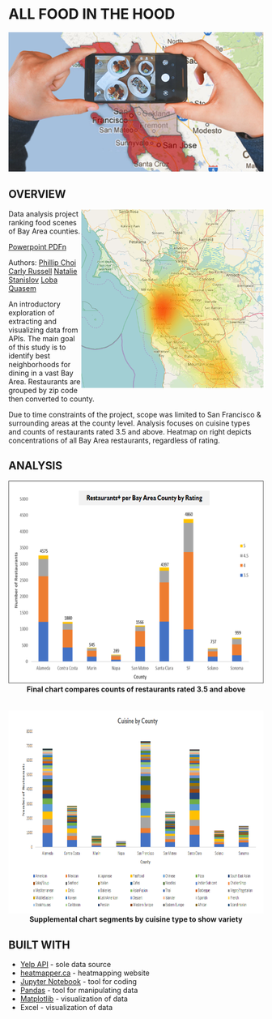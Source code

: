 # ALL FOOD IN THE HOOD
<p align="center">
  <img src="Resources/Images/foodinthehood.png">
  <br>
</p>

## OVERVIEW
<img src="Resources/Images/count_per_coord_yellow.PNG" width="360" align="right"/>

Data analysis project ranking food scenes of Bay Area counties.

<a href="All food in the hood.pdf">Powerpoint PDFn</a>

Authors:
<span>
<a href="https://github.com/beezmo">Phillip Choi</a>
<a href="https://github.com/carussell1984">Carly Russell</a>
<a href="https://github.com/datamoa">Natalie Stanislov</a>
<a href="https://github.com/lquasem">Loba Quasem</a>
</span>

An introductory exploration of extracting and visualizing data from APIs. The main goal of this study is to identify best neighborhoods for dining in a vast Bay Area. Restaurants are grouped by zip code then converted to county. 

Due to time constraints of the project, scope was limited to San Francisco & surrounding areas at the county level. Analysis focuses on cuisine types and counts of restaurants rated 3.5 and above. Heatmap on right depicts concentrations of all Bay Area restaurants, regardless of rating.

## ANALYSIS
<p align="center">
  <img src="Resources/Images/rating.png" height="400"/>
  <br>
    <b>Final chart compares counts of restaurants rated 3.5 and above</b>
  <br>
  <br>
  <br>
  <img src="Resources/Images/cuisine.png" height="400"/>
  <br>
    <b>Supplemental chart segments by cuisine type to show variety</b>
</p>

## BUILT WITH
* <a href="https://www.yelp.com/developers">Yelp API</a> - sole data source
* <a href="http://www.heatmapper.ca/">heatmapper.ca</a> - heatmapping website
* <a href="https://jupyter.org">Jupyter Notebook</a> - tool for coding
* <a href="https://pandas.pydata.org/">Pandas</a> - tool for manipulating data
* <a href="https://matplotlib.org/">Matplotlib</a> - visualization of data
* Excel - visualization of data
